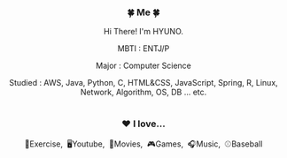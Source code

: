 <div align="center">
<h3>🍀 Me 🍀</h3>
<p>Hi There! I'm HYUNO.</p>
<p> MBTI : ENTJ/P
<p> Major : Computer Science</p>
<p> Studied : AWS, Java, Python, C, HTML&CSS, JavaScript, Spring, R, Linux, Network, Algorithm, OS, DB ... etc.</p>
  
#
<h3>❤️ I love...</h3>
<p>💪Exercise,&nbsp;&nbsp;🖥Youtube,&nbsp;&nbsp;🎥Movies,&nbsp;&nbsp;🎮Games,&nbsp;&nbsp;🎧Music,&nbsp;&nbsp;⚾Baseball </p>
